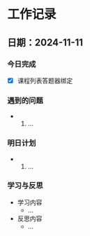 # 工作记录

## 日期：2024-11-11

### 今日完成

- [x] 课程列表答题器绑定

### 遇到的问题

- 1. ...

### 明日计划

- 1. ...

### 学习与反思

- 学习内容
  - ...
- 反思内容
  - ...
